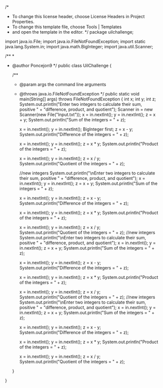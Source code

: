/*
 * To change this license header, choose License Headers in Project Properties.
 * To change this template file, choose Tools | Templates
 * and open the template in the editor.
 */
package uilchallenge;

import java.io.File;
import java.io.FileNotFoundException;
import static java.lang.System.in;
import java.math.BigInteger;
import java.util.Scanner;

/**
 *
 * @author Poncejon9
 */
public class UilChallenge {

    /**
     * @param args the command line arguments
     * @throws java.io.FileNotFoundException
     */
    public static void main(String[] args) throws FileNotFoundException {
        int x;
        int y;
        int z;
        System.out.println("Enter two integers to calculate their sum, positive "
                + "difference, product, and quotient");
        Scanner in = new Scanner(new File("Input.txt"));
        x = in.nextInt();
        y = in.nextInt();
        z = x + y;
        System.out.println("Sum of the integers = " + z);
        
        x = in.nextInt();
        y = in.nextInt();
        BigInteger first;
        z = x - y;
        System.out.println("Difference of the integers = " + z);
        
        x = in.nextInt();
        y = in.nextInt();
        z = x * y;
        System.out.println("Product of the integers = " + z);
        
        x = in.nextInt();
        y = in.nextInt();
        z = x / y;
        System.out.println("Quotient of the integers = " + z);
  
        //new integers
        System.out.println("\nEnter two integers to calculate their sum, positive "
                + "difference, product, and quotient");
        x = in.nextInt();
        y = in.nextInt();
        z = x + y;
        System.out.println("Sum of the integers = " + z);
        
        x = in.nextInt();
        y = in.nextInt();
        z = x - y;
        System.out.println("Difference of the integers = " + z);
        
        x = in.nextInt();
        y = in.nextInt();
        z = x * y;
        System.out.println("Product of the integers = " + z);
        
        x = in.nextInt();
        y = in.nextInt();
        z = x / y;
        System.out.println("Quotient of the integers = " + z);
        //new integers
        System.out.println("\nEnter two integers to calculate their sum, positive "
                + "difference, product, and quotient");
        x = in.nextInt();
        y = in.nextInt();
        z = x + y;
        System.out.println("Sum of the integers = " + z);
        
        x = in.nextInt();
        y = in.nextInt();
        z = x - y;
        System.out.println("Difference of the integers = " + z);
        
        x = in.nextInt();
        y = in.nextInt();
        z = x * y;
        System.out.println("Product of the integers = " + z);
        
        x = in.nextInt();
        y = in.nextInt();
        z = x / y;
        System.out.println("Quotient of the integers = " + z);
        //new integers
        System.out.println("\nEnter two integers to calculate their sum, positive "
                + "difference, product, and quotient");
        x = in.nextInt();
        y = in.nextInt();
        z = x + y;
        System.out.println("Sum of the integers = " + z);
        
        x = in.nextInt();
        y = in.nextInt();
        z = x - y;
        System.out.println("Difference of the integers = " + z);
        
        x = in.nextInt();
        y = in.nextInt();
        z = x * y;
        System.out.println("Product of the integers = " + z);
        
        x = in.nextInt();
        y = in.nextInt();
        z = x / y;
        System.out.println("Quotient of the integers = " + z);

    }
    
    
}
